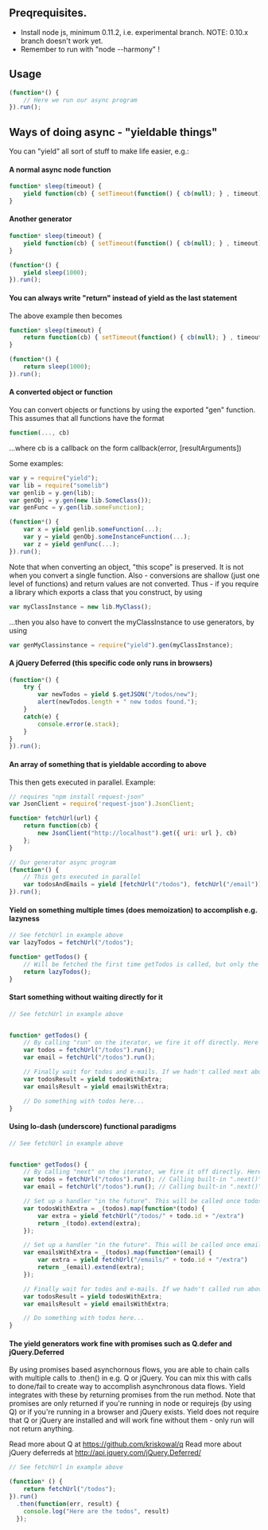 ## Preqrequisites.
- Install node js, minimum 0.11.2, i.e. experimental branch. NOTE: 0.10.x branch doesn't work yet.
- Remember to run with "node --harmony"  !


## Usage
``` javascript
(function*() {
	// Here we run our async program
}).run();
```

## Ways of doing async - "yieldable things"
You can "yield" all sort of stuff to make life easier, e.g.:

#### A normal async node function
``` javascript
function* sleep(timeout) {
	yield function(cb) { setTimeout(function() { cb(null); } , timeout); }
}
```

#### Another generator
``` javascript
function* sleep(timeout) {
	yield function(cb) { setTimeout(function() { cb(null); } , timeout); }
}

(function*() {
	yield sleep(1000);
}).run();
```

#### You can always write "return" instead of yield as the last statement
The above example then becomes

``` javascript
function* sleep(timeout) {
	return function(cb) { setTimeout(function() { cb(null); } , timeout); }
}

(function*() {
	return sleep(1000);
}).run();
```

#### A converted object or function
You can convert objects or functions by using the exported "gen" function. This assumes that all functions have the format

``` javascript
function(..., cb)
```

...where cb is a callback on the form callback(error, [resultArguments])

Some examples:

``` javascript
var y = require("yield");
var lib = require("somelib")
var genlib = y.gen(lib);
var genObj = y.gen(new lib.SomeClass());
var genFunc = y.gen(lib.someFunction);

(function*() {
	var x = yield genlib.someFunction(...);
	var y = yield genObj.someInstanceFunction(...);
	var z = yield genFunc(...);
}).run();
```

Note that when converting an object, "this scope" is preserved. It is not when you convert a single function. Also - conversions are shallow (just one level of functions) and return values are not converted. Thus - if you require a library which exports a class that you construct, by using 

``` javascript
var myClassInstance = new lib.MyClass();
```

...then you also have to convert the myClassInstance to use generators, by using

``` javascript
var genMyClassinstance = require("yield").gen(myClassInstance);
```

#### A jQuery Deferred (this specific code only runs in browsers)
``` javascript
(function*() {
	try {
		var newTodos = yield $.getJSON("/todos/new");
		alert(newTodos.length + " new todos found.");
	}
	catch(e) {
		console.error(e.stack);
	}
}
}).run();
```

#### An array of something that is yieldable according to above
This then gets executed in parallel. Example:

``` javascript
// requires "npm install request-json"
var JsonClient = require('request-json').JsonClient;

function* fetchUrl(url) {
	return function(cb) {
		new JsonClient("http://localhost").get({ uri: url }, cb)
	};
}

// Our generator async program
(function*() {
	// This gets executed in parallel
	var todosAndEmails = yield [fetchUrl("/todos"), fetchUrl("/email")]
}).run();
```

#### Yield on something multiple times (does memoization) to accomplish e.g. lazyness

``` javascript
// See fetchUrl in example above
var lazyTodos = fetchUrl("/todos");

function* getTodos() {
	// Will be fetched the first time getTodos is called, but only the first time
	return lazyTodos();
}
```

#### Start something without waiting directly for it

``` javascript
// See fetchUrl in example above


function* getTodos() {
	// By calling "run" on the iterator, we fire it off directly. Here we fetch both todos and emails
	var todos = fetchUrl("/todos").run();
	var email = fetchUrl("/todos").run();

	// Finally wait for todos and e-mails. If we hadn't called next above, these calls would "kick it all off"
	var todosResult = yield todosWithExtra;
	var emailsResult = yield emailsWithExtra;

	// Do something with todos here...
}

```

#### Using lo-dash (underscore) functional paradigms

``` javascript
// See fetchUrl in example above


function* getTodos() {
	// By calling "next" on the iterator, we fire it off directly. Here we fetch both todos and emails
	var todos = fetchUrl("/todos").run(); // Calling built-in ".next()" would work just fine too
	var email = fetchUrl("/todos").run(); // Calling built-in ".next()" would work just fine too

	// Set up a handler "in the future". This will be called once todos has arrived
	var todosWithExtra = _(todos).map(function*(todo) {
		var extra = yield fetchUrl("/todos/" + todo.id + "/extra")
		return _(todo).extend(extra);
	});

	// Set up a handler "in the future". This will be called once email has arrived
	var emailsWithExtra = _(todos).map(function*(email) {
		var extra = yield fetchUrl("/emails/" + todo.id + "/extra")
		return _(email).extend(extra);
	});

	// Finally wait for todos and e-mails. If we hadn't called run above, the yield calls below calls would "kick it all off"
	var todosResult = yield todosWithExtra;
	var emailsResult = yield emailsWithExtra;

	// Do something with todos here...
}

```

#### The yield generators work fine with promises such as Q.defer and jQuery.Deferred

By using promises based asynchornous flows, you are able to chain calls with multiple calls to .then() in e.g. Q or jQuery. You can mix this with calls to done/fail to create way to accomplish asynchronous data flows. Yield integrates with these by returning promises from the run method. Note that promises are only returned if you're running in node or requirejs (by using Q) or if you're running in a browser and jQuery exists. Yield does not require that Q or jQuery are installed and will work fine without them - only run will not return anything.

Read more about Q at https://github.com/kriskowal/q
Read more about jQuery deferreds at http://api.jquery.com/jQuery.Deferred/

``` javascript
// See fetchUrl in example above

(function* () {
	return fetchUrl("/todos");
}).run()
  .then(function(err, result) {
  	console.log("Here are the todos", result)
  });
```
